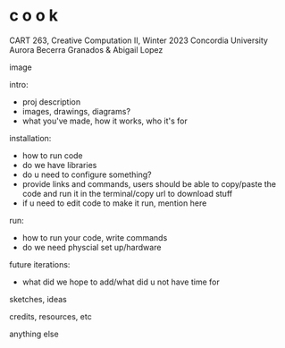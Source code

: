# c o o k

CART 263, Creative Computation II, Winter 2023
Concordia University
Aurora Becerra Granados & Abigail Lopez

image

intro:
- proj description
- images, drawings, diagrams?
- what you've made, how it works, who it's for

installation:
- how to run code
- do we have libraries 
- do u need to configure something?
- provide links and commands, users should be able to copy/paste the code and run it in  the terminal/copy url to download stuff
- if u need to edit code to make it run, mention here

run:
- how to run your code, write commands
- do we need physcial set up/hardware

future iterations:
- what did we hope to add/what did u not have time for

sketches, ideas

credits, resources, etc

anything else